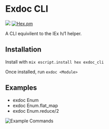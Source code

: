 # Exdoc CLI


![](https://github.com/silbermm/exdoc_cli/workflows/Build/badge.svg)
[![Hex.pm](https://img.shields.io/hexpm/v/exdoc_cli?style=flat-square)](https://hexdocs.pm/exdoc_cli/ExdocCLI.html#content)

A CLI equivilent to the IEx h/1 helper.

## Installation

Install with `mix escript.install hex exdoc_cli`

Once installed, run `exdoc <Module>`

## Examples
  * exdoc Enum
  * exdoc Enum.flat_map
  * exdoc Enum.reduce/2

![Example Commands](https://raw.githubusercontent.com/silbermm/exdoc_cli/main/exdoc_usage.gif)
